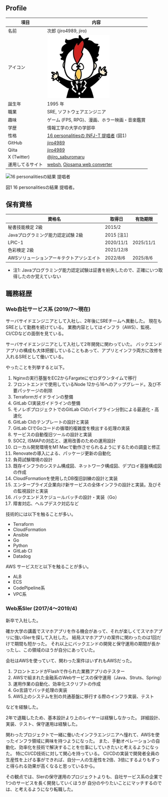 ## Profile

| 項目 | 内容 |
| --- | --- |
| 名前 | 次郎 (jiro4989, jiro) |
| アイコン | ![アイコン画像](/img/icon.jpg) |
| 誕生年 | 1995 年 |
| 職業 | SRE, ソフトウェアエンジニア |
| 趣味 | ゲーム (FPS, RPG)、漫画、ホラー映画・音楽鑑賞 |
| 学歴 | 情報工学の大学の学部卒 |
| 性格 | [16 personalitiesの INFJ-T 提唱者](https://www.16personalities.com/ja/infj%E5%9E%8B%E3%81%AE%E6%80%A7%E6%A0%BC) (図1) |
| GitHub | [jiro4989](https://github.com/jiro4989) |
| Qiita | [jiro4989](https://qiita.com/jiro4989) |
| X (Twitter) | [@jiro\_saburomaru](https://twitter.com/jiro_saburomaru) |
| 運用してるサイト | [websh](https://websh.jiro4989.com/), [Ojosama web converter](https://ojosama.jiro4989.com/) |

![16 personalitiesの結果 提唱者](https://i.gyazo.com/thumb_dpr/1000/433823b539d886bddcadc84f7a4076c8-png.png)

図1 16 personalitiesの結果 提唱者。

## 保有資格

| 資格名 | 取得日 | 有効期限 |
| --- | --- | --- |
| 秘書技能検定 2級 | 2015/2 |
| Javaプログラミング能力認定試験 2級 | 2015 [注1] ||
| LPIC-1 | 2020/11/1 | 2025/11/1 |
| 色彩検定 2級 | 2021/12/8 ||
| AWSソリューションアーキテクトアソシエイト | 2022/8/6 | 2025/8/6 |

* 注1: Javaプログラミング能力認定試験は証書を紛失したので、正確にいつ取得したのか覚えていない

## 職務経歴

### Web自社サービス系 (2019/7～現在)

サーバサイドエンジニアとして入社し、2年後にSREチームへ異動した。
現在もSREとして勤務を続けている。
業務内容としてはインフラ（AWS）、監視、CI/CDなどの面倒を見ている。

サーバサイドエンジニアとして入社して2年開発に関わっていた。
バックエンドアプリの構成も大体把握していることもあって、アプリとインフラ両方に改修を入れるSREとして働いている。

やったことを列挙すると以下。

1. Nginxの実行基盤をEC2からFargateにゼロダウンタイムで移行
1. フロントエンドで使用しているNode 12から16へのアップグレード。及び不要パッケージの削除
1. Terraformガイドラインの整備
1. GitLab CI実装ガイドラインの整備
1. モノレポプロジェクトでのGitLab CIのパイプライン分割による最適化・高速化
1. GitLab CIのテンプレートの設計と実装
1. GitLab CIでGoコードの循環的複雑度を検出する処理の実装
1. サービスの自動復旧ツールの設計と実装
1. SOC2, ISMAPの対応と、運用改善のための運用設計
1. ローカル開発環境をM1 Macで動作させられるようにするための調査と修正
1. Renovateの導入による、パッケージ更新の自動化
1. 負荷試験環境の設計
1. 既存インフラのシステム構成図、ネットワーク構成図、デプロイ基盤構成図の作成
1. CloudFormationを使用したDB復旧訓練の設計と実装
1. エンタープライズ企業向け新サービスの全体インフラの設計と実装。及びその監視設計と実装
1. バックエンドスケジュールバッチの設計・実装（Go）
1. 障害対応、ヘルプデスク対応など

技術的には以下を触ることが多い。

* Terraform
* CloudFormation
* Ansible
* Go
* Python
* GitLab CI
* Datadog

AWS サービスだと以下を触ることが多い。

* ALB
* ECS
* CodePipeline系
* VPC系

### Web系SIer (2017/4～2019/4)

新卒で入社した。

確か大学の講義でスマホアプリを作る機会があって、それが楽しくてスマホアプリに強いSIerを探して入社した。
結局スマホアプリの案件に関わったのは1回だけで期間も短かった。
それ以上にバックエンドの開発と保守運用の期間が長かったし、この領域のほうが自分にあっていた。

会社はAWSを使っていて、関わった案件はいずれもAWSだった。

1. フロントエンドがFlashで作られた業務アプリのテスター
1. AWSで組まれた金融系のWebサービスの保守運用（Java、Struts、Spring）
1. 運用作業の自動化、効率化スクリプトの作成
1. Go言語でバッチ処理の実装
1. AWS上のシステムを別の共通基盤に移行する際のインフラ実装、テスト

などを経験した。

2年で退職したため、基本設計より上のレイヤーは経験しなかった。
詳細設計、実装、テスト、保守運用は経験した。

関わったプロジェクトで一緒に働いたインフラエンジニアへ憧れて、AWSを使ったインフラ領域に興味を持つようになった。
また、手動オペレーションの自動化、効率化を技術で解決することを仕事にしていきたいと考えるようになった。
特にCI/CD技術に対して関心を持っている。
CI/CDの実装で開発者全員の生産性を上げる事ができれば、自分一人の生産性を2倍、3倍にするよりもずっと得られる効果が高くなると思っているから。

その観点では、SIerの保守運用のプロジェクトよりも、自社サービス系の企業で1つのサービスを長く開発していくほうが
自分のやりたいことにマッチするのでは、と考えるようになり転職した。
